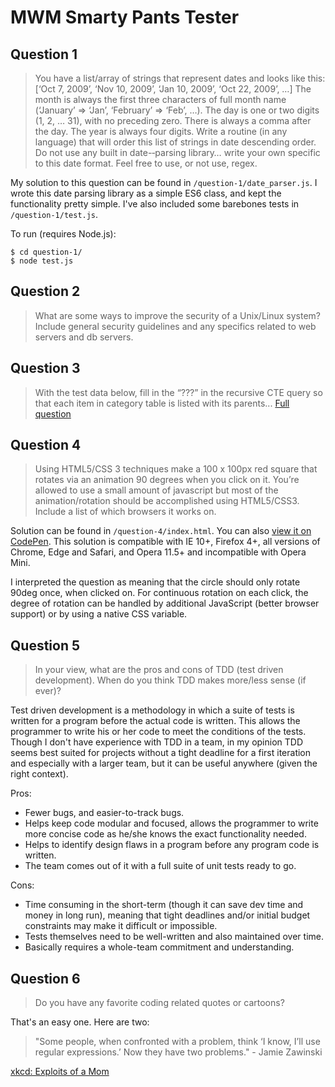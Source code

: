 # MWM Smarty Pants Tester

## Question 1

> You have a list/array of strings that represent dates and looks like this:
> [‘Oct 7, 2009’, ‘Nov 10, 2009’, ‘Jan 10, 2009’, ‘Oct 22, 2009’, …]
> The month is always the first three characters of full month name
> (‘January’ => ‘Jan’, ‘February’ => ‘Feb’, …).
> The day is one or two digits (1, 2, … 31), with no preceding zero. There is always a comma after the day. The year is always four digits. Write a routine (in any language) that will order this list of strings in date descending order. Do not use any built in date-­‐parsing library… write your own specific to this date format. Feel free to use, or not use, regex.

My solution to this question can be found in `/question-1/date_parser.js`. I wrote this date parsing library as a simple ES6 class, and kept the functionality pretty simple. I've also included some barebones tests in `/question-1/test.js`.

To run (requires Node.js):

```
$ cd question-1/
$ node test.js
```

## Question 2

> What are some ways to improve the security of a Unix/Linux system? Include general security guidelines and any specifics related to web servers and db servers.



## Question 3

> With the test data below, fill in the “???” in the recursive CTE query so that each item in category table is listed with its parents... [Full question](https://mouthwateringmedia.com/careers/smarty-pants-tester/)

## Question 4

> Using HTML5/CSS 3 techniques make a 100 x 100px red square that rotates via an animation 90 degrees when you click on it. You’re allowed to use a small amount of javascript but most of the animation/rotation should be accomplished using HTML5/CSS3. Include a list of which browsers it works on.

Solution can be found in `/question-4/index.html`. You can also [view it on CodePen](https://codepen.io/vasighm/pen/jxXpog). This solution is compatible with IE 10+, Firefox 4+, all versions of Chrome, Edge and Safari, and Opera 11.5+ and incompatible with Opera Mini.   

I interpreted the question as meaning that the circle should only rotate 90deg once, when clicked on. For continuous rotation on each click, the degree of rotation can be handled by additional JavaScript (better browser support) or by using a native CSS variable. 

## Question 5

> In your view, what are the pros and cons of TDD (test driven development). When do you think TDD makes more/less sense (if ever)?

Test driven development is a methodology in which a suite of tests is written for a program before the actual code is written. This allows the programmer to write his or her code to meet the conditions of the tests. Though I don't have experience with TDD in a team, in my opinion TDD seems best suited for projects without a tight deadline for a first iteration and especially with a larger team, but it can be useful anywhere (given the right context).

Pros:
* Fewer bugs, and easier-to-track bugs. 
* Helps keep code modular and focused, allows the programmer to write more concise code as he/she knows the exact functionality needed. 
* Helps to identify design flaws in a program before any program code is written. 
* The team comes out of it with a full suite of unit tests ready to go. 

Cons:
* Time consuming in the short-term (though it can save dev time and money in long run), meaning that tight deadlines and/or initial budget constraints may make it difficult or impossible.
* Tests themselves need to be well-written and also maintained over time.
* Basically requires a whole-team commitment and understanding.

## Question 6

> Do you have any favorite coding related quotes or cartoons?

That's an easy one. Here are two:

>"Some people, when confronted with a problem, think ‘I know, I’ll use regular expressions.’ Now they have two problems." - Jamie Zawinski

[xkcd: Exploits of a Mom](https://xkcd.com/327/)